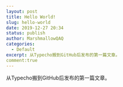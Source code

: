 ```yaml
---
layout: post
title: Hello World!
slug: hello-world
date: 2019-12-27 20:34
status: publish
author: MarshmallowQAQ
categories: 
  - Default
excerpt: 从Typecho搬到GitHub后发布的第一篇文章。
comment:true
---
```


从Typecho搬到GitHub后发布的第一篇文章。
